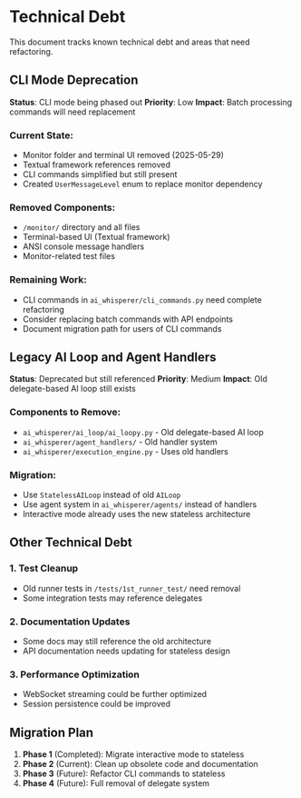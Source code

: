 # Technical Debt

This document tracks known technical debt and areas that need refactoring.

## CLI Mode Deprecation

**Status**: CLI mode being phased out
**Priority**: Low
**Impact**: Batch processing commands will need replacement

### Current State:
- Monitor folder and terminal UI removed (2025-05-29)
- Textual framework references removed
- CLI commands simplified but still present
- Created `UserMessageLevel` enum to replace monitor dependency

### Removed Components:
- `/monitor/` directory and all files
- Terminal-based UI (Textual framework)
- ANSI console message handlers
- Monitor-related test files

### Remaining Work:
- CLI commands in `ai_whisperer/cli_commands.py` need complete refactoring
- Consider replacing batch commands with API endpoints
- Document migration path for users of CLI commands

## Legacy AI Loop and Agent Handlers

**Status**: Deprecated but still referenced
**Priority**: Medium
**Impact**: Old delegate-based AI loop still exists

### Components to Remove:
- `ai_whisperer/ai_loop/ai_loopy.py` - Old delegate-based AI loop
- `ai_whisperer/agent_handlers/` - Old handler system
- `ai_whisperer/execution_engine.py` - Uses old handlers

### Migration:
- Use `StatelessAILoop` instead of old `AILoop`
- Use agent system in `ai_whisperer/agents/` instead of handlers
- Interactive mode already uses the new stateless architecture

## Other Technical Debt

### 1. Test Cleanup
- Old runner tests in `/tests/1st_runner_test/` need removal
- Some integration tests may reference delegates

### 2. Documentation Updates
- Some docs may still reference the old architecture
- API documentation needs updating for stateless design

### 3. Performance Optimization
- WebSocket streaming could be further optimized
- Session persistence could be improved

## Migration Plan

1. **Phase 1** (Completed): Migrate interactive mode to stateless
2. **Phase 2** (Current): Clean up obsolete code and documentation
3. **Phase 3** (Future): Refactor CLI commands to stateless
4. **Phase 4** (Future): Full removal of delegate system